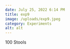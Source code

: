 ```yaml
---
date: July 25, 2022 6:14 PM
title: exp9
image: /uploads/exp9.jpeg
category: Experiments
alt: alt
---
```

100 Stools